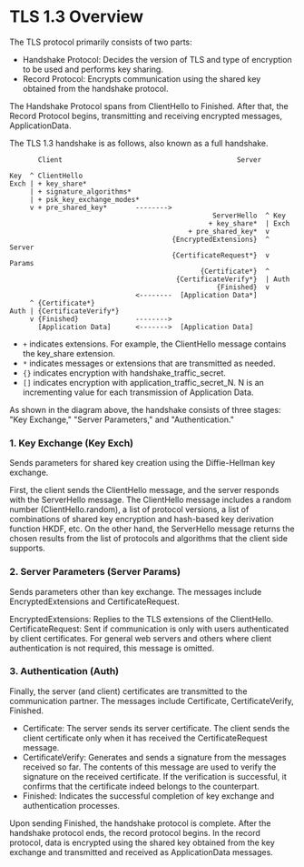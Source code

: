 # TLS 1.3 Overview

The TLS protocol primarily consists of two parts:

- Handshake Protocol: Decides the version of TLS and type of encryption to be used and performs key sharing.
- Record Protocol: Encrypts communication using the shared key obtained from the handshake protocol.

The Handshake Protocol spans from ClientHello to Finished. After that, the Record Protocol begins, transmitting and receiving encrypted messages, ApplicationData.

The TLS 1.3 handshake is as follows, also known as a full handshake.

```
       Client                                           Server

Key  ^ ClientHello
Exch | + key_share*
     | + signature_algorithms*
     | + psk_key_exchange_modes*
     v + pre_shared_key*       -------->
                                                  ServerHello  ^ Key
                                                 + key_share*  | Exch
                                            + pre_shared_key*  v
                                        {EncryptedExtensions}  ^  Server
                                        {CertificateRequest*}  v  Params
                                               {Certificate*}  ^
                                         {CertificateVerify*}  | Auth
                                                   {Finished}  v
                               <--------  [Application Data*]
     ^ {Certificate*}
Auth | {CertificateVerify*}
     v {Finished}              -------->
       [Application Data]      <------->  [Application Data]
```

- `+` indicates extensions. For example, the ClientHello message contains the key_share extension.
- `*` indicates messages or extensions that are transmitted as needed.
- `{}` indicates encryption with handshake_traffic_secret.
- `[]` indicates encryption with application_traffic_secret_N. N is an incrementing value for each transmission of Application Data.

As shown in the diagram above, the handshake consists of three stages: "Key Exchange," "Server Parameters," and "Authentication."

### 1. Key Exchange (Key Exch)

Sends parameters for shared key creation using the Diffie-Hellman key exchange.

First, the client sends the ClientHello message, and the server responds with the ServerHello message. The ClientHello message includes a random number (ClientHello.random), a list of protocol versions, a list of combinations of shared key encryption and hash-based key derivation function HKDF, etc. On the other hand, the ServerHello message returns the chosen results from the list of protocols and algorithms that the client side supports.

### 2. Server Parameters (Server Params)

Sends parameters other than key exchange.
The messages include EncryptedExtensions and CertificateRequest.

EncryptedExtensions: Replies to the TLS extensions of the ClientHello.
CertificateRequest: Sent if communication is only with users authenticated by client certificates. For general web servers and others where client authentication is not required, this message is omitted.

### 3. Authentication (Auth)

Finally, the server (and client) certificates are transmitted to the communication partner.
The messages include Certificate, CertificateVerify, Finished.

- Certificate: The server sends its server certificate. The client sends the client certificate only when it has received the CertificateRequest message.
- CertificateVerify: Generates and sends a signature from the messages received so far. The contents of this message are used to verify the signature on the received certificate. If the verification is successful, it confirms that the certificate indeed belongs to the counterpart.
- Finished: Indicates the successful completion of key exchange and authentication processes.

Upon sending Finished, the handshake protocol is complete.
After the handshake protocol ends, the record protocol begins.
In the record protocol, data is encrypted using the shared key obtained from the key exchange and transmitted and received as ApplicationData messages.

